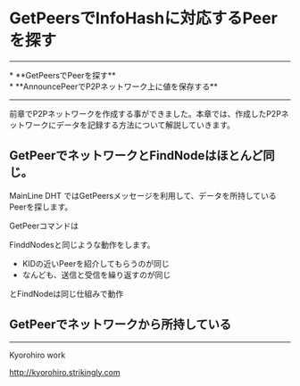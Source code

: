 # GetPeersでInfoHashに対応するPeerを探す
<hr>
* **GetPeersでPeerを探す**
<br>
* **AnnouncePeerでP2Pネットワーク上に値を保存する**
<br>
<hr>

前章でP2Pネットワークを作成する事ができました。本章では、作成したP2Pネットワークにデータを記録する方法について解説していきます。


## GetPeerでネットワークとFindNodeはほとんど同じ。

MainLine DHT ではGetPeersメッセージを利用して、データを所持しているPeerを探します。

GetPeerコマンドは


FinddNodesと同じような動作をします。

* KIDの近いPeerを紹介してもらうのが同じ
* なんども、送信と受信を繰り返すのが同じ




とFindNodeは同じ仕組みで動作


## GetPeerでネットワークから所持している


-------
Kyorohiro work

http://kyorohiro.strikingly.com
